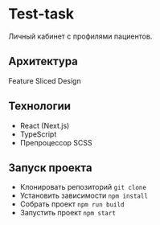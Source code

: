 # Test-task

Личный кабинет с профилями пациентов.

## Архитектура

Feature Sliced Design

## Технологии

- React (Next.js)
- TypeScript
- Препроцессор SCSS

## Запуск проекта

- Клонировать репозиторий ```git clone```
- Установить зависимости ```npm install```
- Собрать проект ```npm run build```
- Запустить проект ```npm start```
